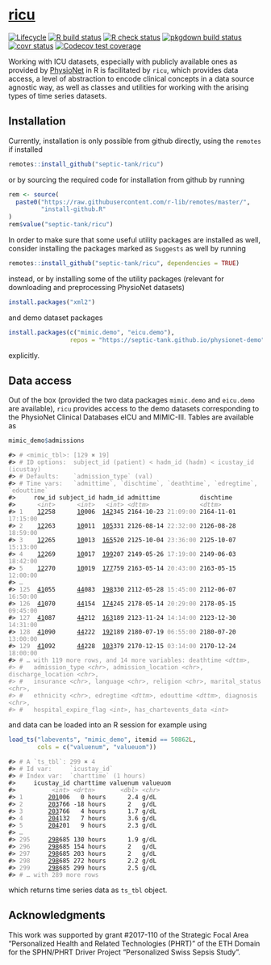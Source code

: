 
<!-- README.md is generated from README.Rmd. Please edit that file -->

# [ricu](https://septic-tank.github.io/ricu/)

<!-- badges: start -->

[![Lifecycle](https://img.shields.io/badge/lifecycle-maturing-blue.svg)](https://www.tidyverse.org/lifecycle/#maturing)
[![R build
status](https://github.com/septic-tank/ricu/workflows/build/badge.svg)](https://github.com/septic-tank/ricu/actions?query=workflow%3Abuild)
[![R check
status](https://github.com/septic-tank/ricu/workflows/check/badge.svg)](https://github.com/septic-tank/ricu/actions?query=workflow%3Acheck)
[![pkgdown build
status](https://github.com/septic-tank/ricu/workflows/pkgdown/badge.svg)](https://github.com/septic-tank/ricu/actions?query=workflow%3Apkgdown)
[![covr
status](https://github.com/septic-tank/ricu/workflows/coverage/badge.svg)](https://github.com/septic-tank/ricu/actions?query=workflow%3Acoverage)
[![Codecov test
coverage](https://codecov.io/gh/septic-tank/ricu/branch/master/graph/badge.svg?token=HvOM3yosW3)](https://codecov.io/gh/septic-tank/ricu)
<!-- badges: end -->

Working with ICU datasets, especially with publicly available ones as
provided by [PhysioNet](https://physionet.org) in R is facilitated by
`ricu`, which provides data access, a level of abstraction to encode
clinical concepts in a data source agnostic way, as well as classes and
utilities for working with the arising types of time series datasets.

## Installation

Currently, installation is only possible from github directly, using the
`remotes` if installed

``` r
remotes::install_github("septic-tank/ricu")
```

or by sourcing the required code for installation from github by running

``` r
rem <- source(
  paste0("https://raw.githubusercontent.com/r-lib/remotes/master/",
         "install-github.R"
)
rem$value("septic-tank/ricu")
```

In order to make sure that some useful utility packages are installed as
well, consider installing the packages marked as `Suggests` as well by
running

``` r
remotes::install_github("septic-tank/ricu", dependencies = TRUE)
```

instead, or by installing some of the utility packages (relevant for
downloading and preprocessing PhysioNet datasets)

``` r
install.packages("xml2")
```

and demo dataset packages

``` r
install.packages(c("mimic.demo", "eicu.demo"),
                 repos = "https://septic-tank.github.io/physionet-demo")
```

explicitly.

## Data access

Out of the box (provided the two data packages `mimic.demo` and
`eicu.demo` are available), `ricu` provides access to the demo datasets
corresponding to the PhysioNet Clinical Databases eICU and MIMIC-III.
Tables are available as

``` r
mimic_demo$admissions
```

<PRE class="fansi fansi-output"><CODE>#&gt; <span style='color: #949494;'># &lt;mimic_tbl&gt;: [129 ✖ 19]</span><span>
#&gt; </span><span style='color: #949494;'># ID options:  subject_id (patient) &lt; hadm_id (hadm) &lt; icustay_id (icustay)</span><span>
#&gt; </span><span style='color: #949494;'># Defaults:    `admission_type` (val)</span><span>
#&gt; </span><span style='color: #949494;'># Time vars:   `admittime`, `dischtime`, `deathtime`, `edregtime`, `edouttime`</span><span>
#&gt;     row_id subject_id hadm_id admittime           dischtime
#&gt;      </span><span style='color: #949494;font-style: italic;'>&lt;int&gt;</span><span>      </span><span style='color: #949494;font-style: italic;'>&lt;int&gt;</span><span>   </span><span style='color: #949494;font-style: italic;'>&lt;int&gt;</span><span> </span><span style='color: #949494;font-style: italic;'>&lt;dttm&gt;</span><span>              </span><span style='color: #949494;font-style: italic;'>&lt;dttm&gt;</span><span>
#&gt; </span><span style='color: #949494;'>1</span><span>    </span><span style='text-decoration: underline;'>12</span><span>258      </span><span style='text-decoration: underline;'>10</span><span>006  </span><span style='text-decoration: underline;'>142</span><span>345 2164-10-23 </span><span style='color: #949494;'>21:09:00</span><span> 2164-11-01 </span><span style='color: #949494;'>17:15:00</span><span>
#&gt; </span><span style='color: #949494;'>2</span><span>    </span><span style='text-decoration: underline;'>12</span><span>263      </span><span style='text-decoration: underline;'>10</span><span>011  </span><span style='text-decoration: underline;'>105</span><span>331 2126-08-14 </span><span style='color: #949494;'>22:32:00</span><span> 2126-08-28 </span><span style='color: #949494;'>18:59:00</span><span>
#&gt; </span><span style='color: #949494;'>3</span><span>    </span><span style='text-decoration: underline;'>12</span><span>265      </span><span style='text-decoration: underline;'>10</span><span>013  </span><span style='text-decoration: underline;'>165</span><span>520 2125-10-04 </span><span style='color: #949494;'>23:36:00</span><span> 2125-10-07 </span><span style='color: #949494;'>15:13:00</span><span>
#&gt; </span><span style='color: #949494;'>4</span><span>    </span><span style='text-decoration: underline;'>12</span><span>269      </span><span style='text-decoration: underline;'>10</span><span>017  </span><span style='text-decoration: underline;'>199</span><span>207 2149-05-26 </span><span style='color: #949494;'>17:19:00</span><span> 2149-06-03 </span><span style='color: #949494;'>18:42:00</span><span>
#&gt; </span><span style='color: #949494;'>5</span><span>    </span><span style='text-decoration: underline;'>12</span><span>270      </span><span style='text-decoration: underline;'>10</span><span>019  </span><span style='text-decoration: underline;'>177</span><span>759 2163-05-14 </span><span style='color: #949494;'>20:43:00</span><span> 2163-05-15 </span><span style='color: #949494;'>12:00:00</span><span>
#&gt; </span><span style='color: #949494;'>…</span><span>
#&gt; </span><span style='color: #949494;'>125</span><span>  </span><span style='text-decoration: underline;'>41</span><span>055      </span><span style='text-decoration: underline;'>44</span><span>083  </span><span style='text-decoration: underline;'>198</span><span>330 2112-05-28 </span><span style='color: #949494;'>15:45:00</span><span> 2112-06-07 </span><span style='color: #949494;'>16:50:00</span><span>
#&gt; </span><span style='color: #949494;'>126</span><span>  </span><span style='text-decoration: underline;'>41</span><span>070      </span><span style='text-decoration: underline;'>44</span><span>154  </span><span style='text-decoration: underline;'>174</span><span>245 2178-05-14 </span><span style='color: #949494;'>20:29:00</span><span> 2178-05-15 </span><span style='color: #949494;'>09:45:00</span><span>
#&gt; </span><span style='color: #949494;'>127</span><span>  </span><span style='text-decoration: underline;'>41</span><span>087      </span><span style='text-decoration: underline;'>44</span><span>212  </span><span style='text-decoration: underline;'>163</span><span>189 2123-11-24 </span><span style='color: #949494;'>14:14:00</span><span> 2123-12-30 </span><span style='color: #949494;'>14:31:00</span><span>
#&gt; </span><span style='color: #949494;'>128</span><span>  </span><span style='text-decoration: underline;'>41</span><span>090      </span><span style='text-decoration: underline;'>44</span><span>222  </span><span style='text-decoration: underline;'>192</span><span>189 2180-07-19 </span><span style='color: #949494;'>06:55:00</span><span> 2180-07-20 </span><span style='color: #949494;'>13:00:00</span><span>
#&gt; </span><span style='color: #949494;'>129</span><span>  </span><span style='text-decoration: underline;'>41</span><span>092      </span><span style='text-decoration: underline;'>44</span><span>228  </span><span style='text-decoration: underline;'>103</span><span>379 2170-12-15 </span><span style='color: #949494;'>03:14:00</span><span> 2170-12-24 </span><span style='color: #949494;'>18:00:00</span><span>
#&gt; </span><span style='color: #949494;'># … with 119 more rows, and 14 more variables: deathtime </span><span style='color: #949494;font-style: italic;'>&lt;dttm&gt;</span><span style='color: #949494;'>,
#&gt; #   admission_type </span><span style='color: #949494;font-style: italic;'>&lt;chr&gt;</span><span style='color: #949494;'>, admission_location </span><span style='color: #949494;font-style: italic;'>&lt;chr&gt;</span><span style='color: #949494;'>, discharge_location </span><span style='color: #949494;font-style: italic;'>&lt;chr&gt;</span><span style='color: #949494;'>,
#&gt; #   insurance </span><span style='color: #949494;font-style: italic;'>&lt;chr&gt;</span><span style='color: #949494;'>, language </span><span style='color: #949494;font-style: italic;'>&lt;chr&gt;</span><span style='color: #949494;'>, religion </span><span style='color: #949494;font-style: italic;'>&lt;chr&gt;</span><span style='color: #949494;'>, marital_status </span><span style='color: #949494;font-style: italic;'>&lt;chr&gt;</span><span style='color: #949494;'>,
#&gt; #   ethnicity </span><span style='color: #949494;font-style: italic;'>&lt;chr&gt;</span><span style='color: #949494;'>, edregtime </span><span style='color: #949494;font-style: italic;'>&lt;dttm&gt;</span><span style='color: #949494;'>, edouttime </span><span style='color: #949494;font-style: italic;'>&lt;dttm&gt;</span><span style='color: #949494;'>, diagnosis </span><span style='color: #949494;font-style: italic;'>&lt;chr&gt;</span><span style='color: #949494;'>,
#&gt; #   hospital_expire_flag </span><span style='color: #949494;font-style: italic;'>&lt;int&gt;</span><span style='color: #949494;'>, has_chartevents_data </span><span style='color: #949494;font-style: italic;'>&lt;int&gt;</span><span>
</span></CODE></PRE>

and data can be loaded into an R session for example using

``` r
load_ts("labevents", "mimic_demo", itemid == 50862L,
        cols = c("valuenum", "valueuom"))
```

<PRE class="fansi fansi-output"><CODE>#&gt; <span style='color: #949494;'># A `ts_tbl`: 299 ✖ 4</span><span>
#&gt; </span><span style='color: #949494;'># Id var:     `icustay_id`</span><span>
#&gt; </span><span style='color: #949494;'># Index var:  `charttime` (1 hours)</span><span>
#&gt;     icustay_id charttime valuenum valueuom
#&gt;          </span><span style='color: #949494;font-style: italic;'>&lt;int&gt;</span><span> </span><span style='color: #949494;font-style: italic;'>&lt;drtn&gt;</span><span>       </span><span style='color: #949494;font-style: italic;'>&lt;dbl&gt;</span><span> </span><span style='color: #949494;font-style: italic;'>&lt;chr&gt;</span><span>
#&gt; </span><span style='color: #949494;'>1</span><span>       </span><span style='text-decoration: underline;'>201</span><span>006   0 hours      2.4 g/dL
#&gt; </span><span style='color: #949494;'>2</span><span>       </span><span style='text-decoration: underline;'>203</span><span>766 -18 hours      2   g/dL
#&gt; </span><span style='color: #949494;'>3</span><span>       </span><span style='text-decoration: underline;'>203</span><span>766   4 hours      1.7 g/dL
#&gt; </span><span style='color: #949494;'>4</span><span>       </span><span style='text-decoration: underline;'>204</span><span>132   7 hours      3.6 g/dL
#&gt; </span><span style='color: #949494;'>5</span><span>       </span><span style='text-decoration: underline;'>204</span><span>201   9 hours      2.3 g/dL
#&gt; </span><span style='color: #949494;'>…</span><span>
#&gt; </span><span style='color: #949494;'>295</span><span>     </span><span style='text-decoration: underline;'>298</span><span>685 130 hours      1.9 g/dL
#&gt; </span><span style='color: #949494;'>296</span><span>     </span><span style='text-decoration: underline;'>298</span><span>685 154 hours      2   g/dL
#&gt; </span><span style='color: #949494;'>297</span><span>     </span><span style='text-decoration: underline;'>298</span><span>685 203 hours      2   g/dL
#&gt; </span><span style='color: #949494;'>298</span><span>     </span><span style='text-decoration: underline;'>298</span><span>685 272 hours      2.2 g/dL
#&gt; </span><span style='color: #949494;'>299</span><span>     </span><span style='text-decoration: underline;'>298</span><span>685 299 hours      2.5 g/dL
#&gt; </span><span style='color: #949494;'># … with 289 more rows</span><span>
</span></CODE></PRE>

which returns time series data as `ts_tbl` object.

## Acknowledgments

This work was supported by grant \#2017-110 of the Strategic Focal Area
“Personalized Health and Related Technologies (PHRT)” of the ETH
Domain for the SPHN/PHRT Driver Project “Personalized Swiss Sepsis
Study”.

